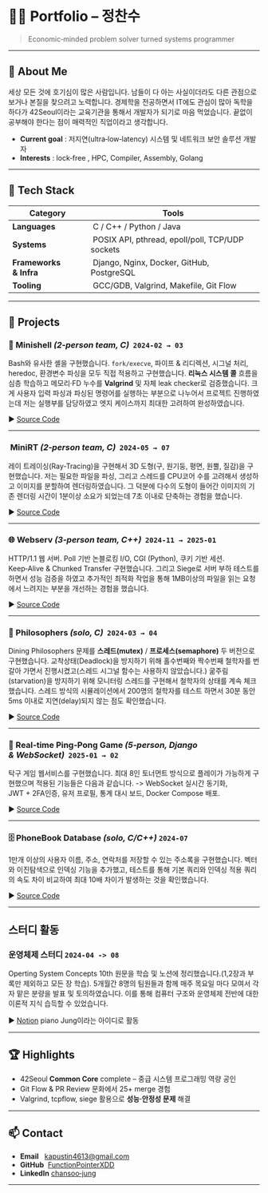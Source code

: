 # 👨‍💻 Portfolio – 정찬수

> Economic‑minded problem solver turned systems programmer

---

## 👋 About Me

세상 모든 것에 호기심이 많은 사람입니다. 남들이 다 아는 사실이더라도 다른 관점으로 보거나 본질을 찾으려고 노력합니다. 경제학을 전공하면서 IT에도 관심이 많아 독학을 하다가 42Seoul이라는 교육기관을 통해서 개발자가 되기로 마음 먹었습니다. 끝없이 공부해야 한다는 점이 매력적인 직업이라고 생각합니다.

* **Current goal** : 저지연(ultra‑low‑latency) 시스템 및 네트워크 보안 솔루션 개발자
* **Interests** : lock‑free , HPC, Compiler, Assembly, Golang

---

## 🔧 Tech Stack

|  Category              |  Tools                                                          |
| ---------------------- | --------------------------------------------------------------- |
| **Languages**          |  C / C++ / Python / Java                                        |
| **Systems**            |  POSIX API, pthread, epoll/poll, TCP/UDP sockets                |
| **Frameworks & Infra** |  Django, Nginx, Docker, GitHub, PostgreSQL                      |
| **Tooling**            |  GCC/GDB, Valgrind, Makefile, Git Flow                          |

---

## 📂 Projects

### 🐚 Minishell *(2‑person team, C)*  `2024‑02 → 03`

Bash와 유사한 셸을 구현했습니다. `fork/execve`, 파이프 & 리디렉션, 시그널 처리, heredoc, 환경변수 파싱을 모두 직접 적용하고 구현했습니다.  **리눅스 시스템 콜** 흐름을 심층 학습하고 메모리·FD 누수를 **Valgrind** 및 자체 leak checker로 검증했습니다. 크게 사용자 입력 파싱과 파싱된 명령어를 실행하는 부분으로 나누어서 프로젝트 진행하였는데 저는 실행부를 담당하였고 엣지 케이스까지 최대한 고려하여 완성하였습니다. 

▶ [Source Code](https://github.com/FunctionPointerXDD/minishell)

---

###  MiniRT *(2‑person team, C)*  `2024‑05 → 07`

레이 트레이싱(Ray-Tracing)을 구현해서 3D 도형(구, 원기둥, 평면, 원뿔, 질감)을 구현했습니다. 저는 필요한 파일을 파싱, 그리고 스레드를 CPU코어 수를 고려해서 생성하고 이미지를 분할하여 렌더링하였습니다. 그 덕분에 다수의 도형이 들어간 이미지의 기존 렌더링 시간이 1분이상 소요가 되었는데 7초 이내로 단축하는 경험을 했습니다.

▶ [Source Code](https://github.com/FunctionPointerXDD/miniRT)

---

### 🌐 Webserv *(3‑person team, C++)*  `2024‑11 → 2025‑01`

HTTP/1.1 웹 서버. Poll 기반 논블로킹 I/O, CGI (Python), 쿠키 기반 세션. Keep‑Alive & Chunked Transfer 구현했습니다. 그리고 Siege로 서버 부하 테스트를 하면서 성능 검증을 하였고 추가적인 최적화 작업을 통해 1MB이상의 파일을 읽는 요청에서 느려지는 부분을 개선하는 경험을 했습니다.

▶ [Source Code](https://github.com/FunctionPointerXDD/webserv)

---

### 🍴 Philosophers *(solo, C)*  `2024‑03 → 04`

Dining Philosophers 문제를 **스레드(mutex)** / **프로세스(semaphore)** 두 버전으로 구현했습니다. 교착상태(Deadlock)을 방지하기 위해 홀수번째와 짝수번째 철학자를 번갈아 가면서 진행시켰고(스레드 시그널 함수는 사용하지 않았습니다.) 굶주림(starvation)을 방지하기 위해 모니터링 스레드를 구현해서 철학자의 상태를 계속 체크했습니다. 스레드 방식의 시뮬레이션에서 200명의 철학자를 테스트 하면서 30분 동안 5ms 이내로 지연(delay)되지 않는 점도 확인했습니다.     

▶ [Source Code](https://github.com/FunctionPointerXDD/philo)

---

### 🏓 Real‑time Ping‑Pong Game *(5‑person, Django & WebSocket)*  `2025‑01 → 02`

탁구 게임 웹서비스를 구현했습니다. 최대 8인 토너먼트 방식으로 플레이가 가능하게 구현했으며 적용된 기능들은 다음과 같습니다.  -> WebSocket 실시간 동기화, JWT + 2FA인증, 유저 프로필, 통계 대시 보드, Docker Compose 배포.

▶ [Source Code](https://github.com/FunctionPointerXDD/42-ascension)

---

### 🗄️ PhoneBook Database *(solo, C/C++)*  `2024-07`

1만개 이상의 사용자 이름, 주소, 연락처를 저장할 수 있는 주소록을 구현했습니다.  벡터와 이진탐색으로 인덱싱 기능을 추가했고,  테스트를 통해 기본 쿼리와 인덱싱 적용 쿼리의 속도 차이 비교하여 최대 10배 차이가 발생하는 것을 확인했습니다.  

▶ [Source Code](https://github.com/FunctionPointerXDD/network_assignment)

---

## 스터디 활동

### 운영체제 스터디 `2024-04 -> 08`

Operting System Concepts 10th 원문을 학습 및 노션에 정리했습니다.(1,2장과 부록만 제외하고 모든 장 학습). 5개월간 8명의 팀원들과 함께 매주 목요일 마다 모여서 각자 맡은 분량을 발표 및 토의하였습니다. 이를 통해 컴퓨터 구조와 운영체제 전반에 대한 이론적 지식 습득할 수 있었습니다.

▶ [Notion](https://lean-taurus-898.notion.site/Operating-System-Concepts-10th-da775c8c55ec41e692534e5db02760a6?pvs=74)
piano Jung이라는 아이디로 활동

---

## 🏆 Highlights

* 42Seoul **Common Core** complete – 중급 시스템 프로그래밍 역량 공인
* Git Flow & PR Review 문화에서 25+ merge 경험
* Valgrind, tcpflow, siege 활용으로 **성능·안정성 문제** 해결 

---

## 📫 Contact

* **Email**   [kapustin4613@gmail.com](mailto:kapustin4613@gmail.com)
* **GitHub**  [FunctionPointerXDD](https://github.com/FunctionPointerXDD)
* **LinkedIn** [chansoo‑jung](https://www.linkedin.com/in/chansoo-jung-a73617331/)

---
